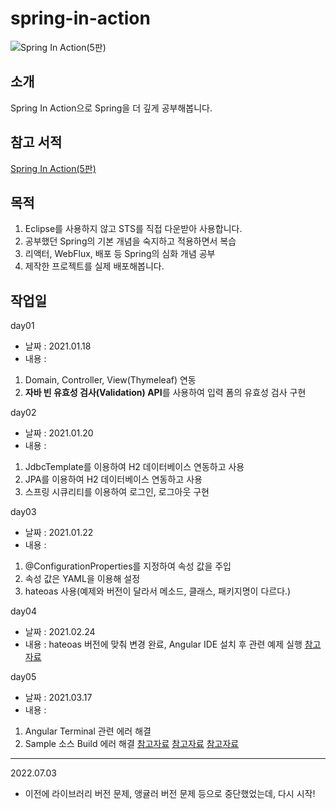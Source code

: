# spring-in-action

![Spring In Action(5판)](https://user-images.githubusercontent.com/62634753/132966473-0f8e70f7-ef0f-4174-8873-3020b6199570.jpg)

## 소개
Spring In Action으로 Spring을 더 깊게 공부해봅니다.

## 참고 서적
[Spring In Action(5판)](http://www.kyobobook.co.kr/product/detailViewKor.laf?ejkGb=KOR&mallGb=KOR&barcode=9791190665186&orderClick=LAG&Kc=)

## 목적
1. Eclipse를 사용하지 않고 STS를 직접 다운받아 사용합니다.
2. 공부했던 Spring의 기본 개념을 숙지하고 적용하면서 복습
3. 리액터, WebFlux, 배포 등 Spring의 심화 개념 공부
4. 제작한 프로젝트를 실제 배포해봅니다.

## 작업일
day01
- 날짜 : 2021.01.18
- 내용 : 
1. Domain, Controller, View(Thymeleaf) 연동
2. **자바 빈 유효성 검사(Validation) API**를 사용하여 입력 폼의 유효성 검사 구현

day02
- 날짜 : 2021.01.20
- 내용 : 
1. JdbcTemplate를 이용하여 H2 데이터베이스 연동하고 사용
2. JPA를 이용하여 H2 데이터베이스 연동하고 사용
3. 스프링 시큐리티를 이용하여 로그인, 로그아웃 구현

day03
- 날짜 : 2021.01.22
- 내용 : 
1. @ConfigurationProperties를 지정하여 속성 값을 주입
2. 속성 값은 YAML을 이용해 설정
3. hateoas 사용(예제와 버전이 달라서 메소드, 클래스, 패키지명이 다르다.)

day04
- 날짜 : 2021.02.24
- 내용 : hateoas 버전에 맞춰 변경 완료, Angular IDE 설치 후 관련 예제 실행
[참고자료](https://spring.io/blog/2019/03/05/spring-hateoas-1-0-m1-released#overhaul)

day05
- 날짜 : 2021.03.17
- 내용 :
1. Angular Terminal 관련 에러 해결
2. Sample 소스 Build 에러 해결
[참고자료](https://github.com/thingsboard/thingsboard/issues/1335)
[참고자료](https://m.blog.naver.com/PostView.nhn?blogId=sim4858&logNo=220974267672&proxyReferer=https:%2F%2Fwww.google.com%2F)
[참고자료](https://www.inflearn.com/questions/13985)



------------


2022.07.03
- 이전에 라이브러리 버전 문제, 앵귤러 버전 문제 등으로 중단했었는데, 다시 시작!
